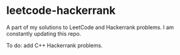 # leetcode-hackerrank
A part of my solutions to LeetCode and Hackerrank problems. I am constantly updating this repo.

To do: add C++ Hackerrank problems.
